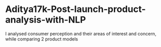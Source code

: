 # Aditya17k-Post-launch-product-analysis-with-NLP
I analysed consumer perception and their areas of interest and concern, while comparing 2 product models
